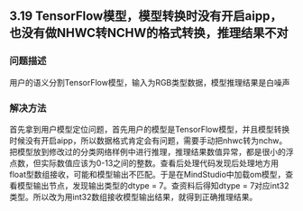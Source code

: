 ## 3.19 TensorFlow模型，模型转换时没有开启aipp，也没有做NHWC转NCHW的格式转换，推理结果不对
### 问题描述
用户的语义分割TensorFlow模型，输入为RGB类型数据，模型推理结果是白噪声
### 解决方法
首先拿到用户模型定位问题，首先用户的模型是TensorFlow模型，并且模型转换时候没有开启aipp，所以数据格式肯定会有问题，需要手动把nhwc转为nchw。把模型放到修改过的分类网络样例中进行推理，推理结果数值异常，都是很小的浮点数，但实际数值应该为0-13之间的整数。查看后处理代码发现后处理地方用float型数组接收，可能和模型输出不匹配。于是在MindStudio中加载om模型，查看模型输出节点，发现输出类型的dtype = 7。查资料后得知dtype = 7对应int32类型。所以改为用int32数组接收模型输出结果，就得到正确推理结果。

